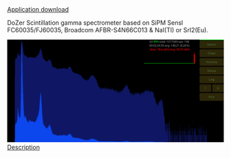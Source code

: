 <!DOCTYPE html>
<html lang="en" data-color-mode="auto" data-light-theme="light" data-dark-theme="dark">
  <head>
    <meta charset="utf-8">
  </head>
    <body class="logged-in env-production page-responsive page-blob" style="word-wrap: break-word;">
      <a href="https://play.google.com/store/apps/details?id=ru.starline.dozer" rel="nofollow">Application download</a>
      <p> DoZer Scintillation gamma spectrometer based on SiPM Sensl FC60035/FJ60035, Broadcom AFBR-S4N66C013 & NaI(Tl) or SrI2(Eu).</p>
      <a href="https://github.com/Maniak003/DoZer/wiki/Description" rel="nofollow">
        <img src="https://github.com/Maniak003/DoZer/blob/main/picture/Screenshot_20210717-224149.png" alt="Th-232" style="max-width: 100%;">
      </a>
      <a href="https://github.com/Maniak003/DoZer/wiki/Description" rel="nofollow">Description</a>
    </body>
</html>

